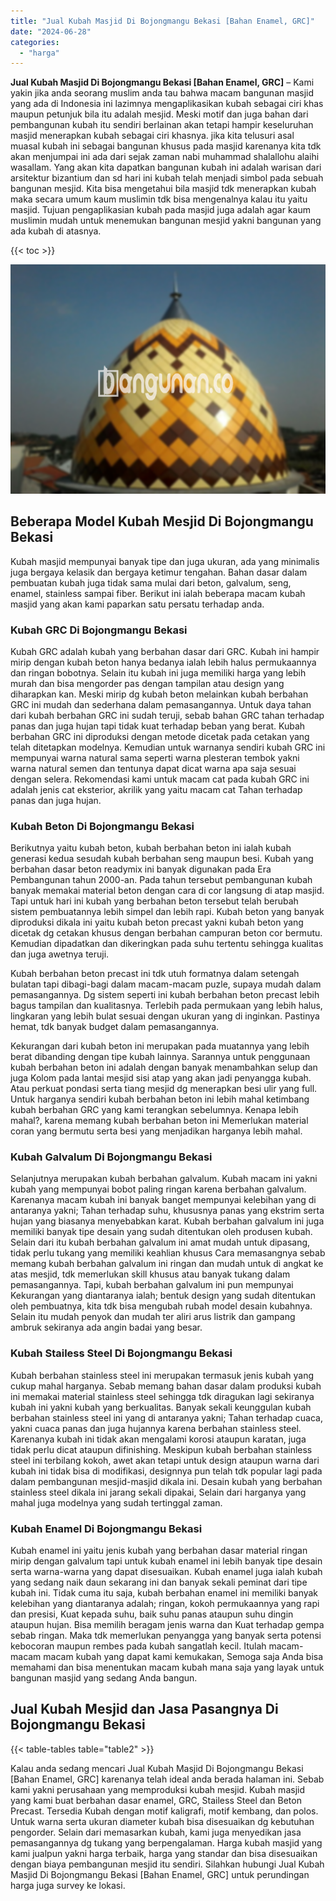 ```yaml
---
title: "Jual Kubah Masjid Di Bojongmangu Bekasi [Bahan Enamel, GRC]"
date: "2024-06-28"
categories: 
  - "harga"
---
```


**Jual Kubah Masjid Di Bojongmangu Bekasi \[Bahan Enamel, GRC\]** – Kami yakin jika anda seorang muslim anda tau bahwa macam bangunan masjid yang ada di Indonesia ini lazimnya mengaplikasikan kubah sebagai ciri khas maupun petunjuk bila itu adalah mesjid. Meski motif dan juga bahan dari pembangunan kubah itu sendiri berlainan akan tetapi hampir keseluruhan masjid menerapkan kubah sebagai ciri khasnya. jika kita telusuri asal muasal kubah ini sebagai bangunan khusus pada masjid karenanya kita tdk akan menjumpai ini ada dari sejak zaman nabi muhammad shalallohu alaihi wasallam. Yang akan kita dapatkan bangunan kubah ini adalah warisan dari arsitektur bizantium dan sd hari ini kubah telah menjadi simbol pada sebuah bangunan mesjid. Kita bisa mengetahui bila masjid tdk menerapkan kubah maka secara umum kaum muslimin tdk bisa mengenalnya kalau itu yaitu masjid. Tujuan pengaplikasian kubah pada masjid juga adalah agar kaum muslimin mudah untuk menemukan bangunan mesjid yakni bangunan yang ada kubah di atasnya.

{{< toc >}}

![Jual Kubah Masjid Di Bojongmangu Bekasi [Bahan Enamel, GRC]](/images/jual-kubah-masjid-37.png)

## Beberapa Model Kubah Mesjid Di Bojongmangu Bekasi

Kubah masjid mempunyai banyak tipe dan juga ukuran, ada yang minimalis juga bergaya kelasik dan bergaya ketimur tengahan. Bahan dasar dalam pembuatan kubah juga tidak sama mulai dari beton, galvalum, seng, enamel, stainless sampai fiber. Berikut ini ialah beberapa macam kubah masjid yang akan kami paparkan satu persatu terhadap anda.

### Kubah GRC Di Bojongmangu Bekasi

Kubah GRC adalah kubah yang berbahan dasar dari GRC. Kubah ini hampir mirip dengan kubah beton hanya bedanya ialah lebih halus permukaannya dan ringan bobotnya. Selain itu kubah ini juga memiliki harga yang lebih murah dan bisa mengorder pas dengan tampilan atau design yang diharapkan kan. Meski mirip dg kubah beton melainkan kubah berbahan GRC ini mudah dan sederhana dalam pemasangannya. Untuk daya tahan dari kubah berbahan GRC ini sudah teruji, sebab bahan GRC tahan terhadap panas dan juga hujan tapi tidak kuat terhadap beban yang berat. Kubah berbahan GRC ini diproduksi dengan metode dicetak pada cetakan yang telah ditetapkan modelnya. Kemudian untuk warnanya sendiri kubah GRC ini mempunyai warna natural sama seperti warna plesteran tembok yakni warna natural semen dan tentunya dapat dicat warna apa saja sesuai dengan selera. Rekomendasi kami untuk macam cat pada kubah GRC ini adalah jenis cat eksterior, akrilik yang yaitu macam cat Tahan terhadap panas dan juga hujan.

### Kubah Beton Di Bojongmangu Bekasi

Berikutnya yaitu kubah beton, kubah berbahan beton ini ialah kubah generasi kedua sesudah kubah berbahan seng maupun besi. Kubah yang berbahan dasar beton readymix ini banyak digunakan pada Era Pembangunan tahun 2000-an. Pada tahun tersebut pembangunan kubah banyak memakai material beton dengan cara di cor langsung di atap masjid. Tapi untuk hari ini kubah yang berbahan beton tersebut telah berubah sistem pembuatannya lebih simpel dan lebih rapi. Kubah beton yang banyak diproduksi dikala ini yaitu kubah beton precast yakni kubah beton yang dicetak dg cetakan khusus dengan berbahan campuran beton cor bermutu. Kemudian dipadatkan dan dikeringkan pada suhu tertentu sehingga kualitas dan juga awetnya teruji.

Kubah berbahan beton precast ini tdk utuh formatnya dalam setengah bulatan tapi dibagi-bagi dalam macam-macam puzle, supaya mudah dalam pemasangannya. Dg sistem seperti ini kubah berbahan beton precast lebih bagus tampilan dan kualitasnya. Terlebih pada permukaan yang lebih halus, lingkaran yang lebih bulat sesuai dengan ukuran yang di inginkan. Pastinya hemat, tdk banyak budget dalam pemasangannya.

Kekurangan dari kubah beton ini merupakan pada muatannya yang lebih berat dibanding dengan tipe kubah lainnya. Sarannya untuk penggunaan kubah berbahan beton ini adalah dengan banyak menambahkan selup dan juga Kolom pada lantai mesjid sisi atap yang akan jadi penyangga kubah. Atau perkuat pondasi serta tiang mesjid dg menerapkan besi ulir yang full. Untuk harganya sendiri kubah berbahan beton ini lebih mahal ketimbang kubah berbahan GRC yang kami terangkan sebelumnya. Kenapa lebih mahal?, karena memang kubah berbahan beton ini Memerlukan material coran yang bermutu serta besi yang menjadikan harganya lebih mahal.

### Kubah Galvalum Di Bojongmangu Bekasi

Selanjutnya merupakan kubah berbahan galvalum. Kubah macam ini yakni kubah yang mempunyai bobot paling ringan karena berbahan galvalum. Karenanya macam kubah ini banyak banget mempunyai kelebihan yang di antaranya yakni; Tahan terhadap suhu, khususnya panas yang ekstrim serta hujan yang biasanya menyebabkan karat. Kubah berbahan galvalum ini juga memiliki banyak tipe desain yang sudah ditentukan oleh produsen kubah. Selain dari itu kubah berbahan galvalum ini amat mudah untuk dipasang, tidak perlu tukang yang memiliki keahlian khusus Cara memasangnya sebab memang kubah berbahan galvalum ini ringan dan mudah untuk di angkat ke atas mesjid, tdk memerlukan skill khusus atau banyak tukang dalam pemasangannya. Tapi, kubah berbahan galvalum ini pun mempunyai Kekurangan yang diantaranya ialah; bentuk design yang sudah ditentukan oleh pembuatnya, kita tdk bisa mengubah rubah model desain kubahnya. Selain itu mudah penyok dan mudah ter aliri arus listrik dan gampang ambruk sekiranya ada angin badai yang besar.

### Kubah Stailess Steel Di Bojongmangu Bekasi

Kubah berbahan stainless steel ini merupakan termasuk jenis kubah yang cukup mahal harganya. Sebab memang bahan dasar dalam produksi kubah ini memakai material stainless steel sehingga tdk diragukan lagi sekiranya kubah ini yakni kubah yang berkualitas. Banyak sekali keunggulan kubah berbahan stainless steel ini yang di antaranya yakni; Tahan terhadap cuaca, yakni cuaca panas dan juga hujannya karena berbahan stainless steel. Karenanya kubah ini tidak akan mengalami korosi ataupun karatan, juga tidak perlu dicat ataupun difinishing. Meskipun kubah berbahan stainless steel ini terbilang kokoh, awet akan tetapi untuk design ataupun warna dari kubah ini tidak bisa di modifikasi, designnya pun telah tdk popular lagi pada dalam pembangunan mesjid-masjid dikala ini. Desain kubah yang berbahan stainless steel dikala ini jarang sekali dipakai, Selain dari harganya yang mahal juga modelnya yang sudah tertinggal zaman.

### Kubah Enamel Di Bojongmangu Bekasi

Kubah enamel ini yaitu jenis kubah yang berbahan dasar material ringan mirip dengan galvalum tapi untuk kubah enamel ini lebih banyak tipe desain serta warna-warna yang dapat disesuaikan. Kubah enamel juga ialah kubah yang sedang naik daun sekarang ini dan banyak sekali peminat dari tipe kubah ini. Tidak cuma itu saja, kubah berbahan enamel ini memiliki banyak kelebihan yang diantaranya adalah; ringan, kokoh permukaannya yang rapi dan presisi, Kuat kepada suhu, baik suhu panas ataupun suhu dingin ataupun hujan. Bisa memilih beragam jenis warna dan Kuat terhadap gempa sebab ringan. Maka tdk memerlukan penyangga yang banyak serta potensi kebocoran maupun rembes pada kubah sangatlah kecil. Itulah macam-macam macam kubah yang dapat kami kemukakan, Semoga saja Anda bisa memahami dan bisa menentukan macam kubah mana saja yang layak untuk bangunan masjid yang sedang Anda bangun.

## Jual Kubah Mesjid dan Jasa Pasangnya Di Bojongmangu Bekasi

{{< table-tables table="table2" >}}

Kalau anda sedang mencari Jual Kubah Masjid Di Bojongmangu Bekasi \[Bahan Enamel, GRC\] karenanya telah ideal anda berada halaman ini. Sebab kami yakni perusahaan yang memproduksi kubah mesjid. Kubah masjid yang kami buat berbahan dasar enamel, GRC, Stailess Steel dan Beton Precast. Tersedia Kubah dengan motif kaligrafi, motif kembang, dan polos. Untuk warna serta ukuran diameter kubah bisa disesuaikan dg kebutuhan pengorder. Selain dari memasarkan kubah, kami juga menyedikan jasa pemasangannya dg tukang yang berpengalaman. Harga kubah masjid yang kami jualpun yakni harga terbaik, harga yang standar dan bisa disesuaikan dengan biaya pembangunan mesjid itu sendiri. Silahkan hubungi Jual Kubah Masjid Di Bojongmangu Bekasi \[Bahan Enamel, GRC\] untuk perundingan harga juga survey ke lokasi.
